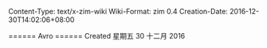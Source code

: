 Content-Type: text/x-zim-wiki
Wiki-Format: zim 0.4
Creation-Date: 2016-12-30T14:02:06+08:00

====== Avro ======
Created 星期五 30 十二月 2016

